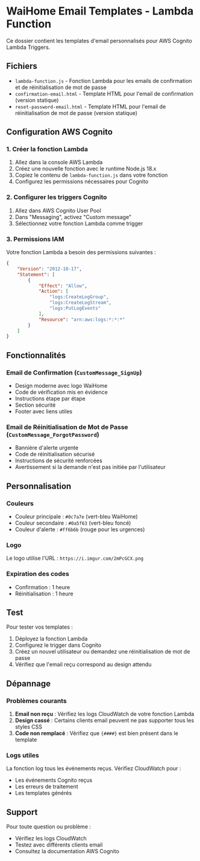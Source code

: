 # WaiHome Email Templates - Lambda Function

Ce dossier contient les templates d'email personnalisés pour AWS Cognito Lambda Triggers.

## Fichiers

- `lambda-function.js` - Fonction Lambda pour les emails de confirmation et de réinitialisation de mot de passe
- `confirmation-email.html` - Template HTML pour l'email de confirmation (version statique)
- `reset-password-email.html` - Template HTML pour l'email de réinitialisation de mot de passe (version statique)

## Configuration AWS Cognito

### 1. Créer la fonction Lambda

1. Allez dans la console AWS Lambda
2. Créez une nouvelle fonction avec le runtime Node.js 18.x
3. Copiez le contenu de `lambda-function.js` dans votre fonction
4. Configurez les permissions nécessaires pour Cognito

### 2. Configurer les triggers Cognito

1. Allez dans AWS Cognito User Pool
2. Dans "Messaging", activez "Custom message"
3. Sélectionnez votre fonction Lambda comme trigger

### 3. Permissions IAM

Votre fonction Lambda a besoin des permissions suivantes :

```json
{
    "Version": "2012-10-17",
    "Statement": [
        {
            "Effect": "Allow",
            "Action": [
                "logs:CreateLogGroup",
                "logs:CreateLogStream",
                "logs:PutLogEvents"
            ],
            "Resource": "arn:aws:logs:*:*:*"
        }
    ]
}
```

## Fonctionnalités

### Email de Confirmation (`CustomMessage_SignUp`)

- Design moderne avec logo WaiHome
- Code de vérification mis en évidence
- Instructions étape par étape
- Section sécurité
- Footer avec liens utiles

### Email de Réinitialisation de Mot de Passe (`CustomMessage_ForgotPassword`)

- Bannière d'alerte urgente
- Code de réinitialisation sécurisé
- Instructions de sécurité renforcées
- Avertissement si la demande n'est pas initiée par l'utilisateur

## Personnalisation

### Couleurs
- Couleur principale : `#0c7a7e` (vert-bleu WaiHome)
- Couleur secondaire : `#0a5f63` (vert-bleu foncé)
- Couleur d'alerte : `#ff6b6b` (rouge pour les urgences)

### Logo
Le logo utilise l'URL : `https://i.imgur.com/2mPcGCX.png`

### Expiration des codes
- Confirmation : 1 heure
- Réinitialisation : 1 heure

## Test

Pour tester vos templates :

1. Déployez la fonction Lambda
2. Configurez le trigger dans Cognito
3. Créez un nouvel utilisateur ou demandez une réinitialisation de mot de passe
4. Vérifiez que l'email reçu correspond au design attendu

## Dépannage

### Problèmes courants

1. **Email non reçu** : Vérifiez les logs CloudWatch de votre fonction Lambda
2. **Design cassé** : Certains clients email peuvent ne pas supporter tous les styles CSS
3. **Code non remplacé** : Vérifiez que `{####}` est bien présent dans le template

### Logs utiles

La fonction log tous les événements reçus. Vérifiez CloudWatch pour :
- Les événements Cognito reçus
- Les erreurs de traitement
- Les templates générés

## Support

Pour toute question ou problème :
- Vérifiez les logs CloudWatch
- Testez avec différents clients email
- Consultez la documentation AWS Cognito
